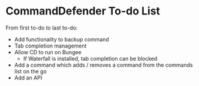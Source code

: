 # CommandDefender To-do List
From first to-do to last to-do:
* Add functionality to backup command
* Tab completion management
* Allow CD to run on Bungee
  * If Waterfall is installed, tab completion can be blocked
* Add a command which adds / removes a command from the commands list on the go
* Add an API
